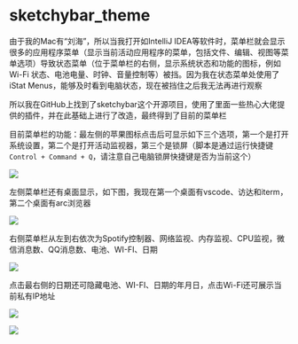 # sketchybar_theme


由于我的Mac有“刘海”，所以当我打开如IntelliJ IDEA等软件时，菜单栏就会显示很多的应用程序菜单（显示当前活动应用程序的菜单，包括文件、编辑、视图等菜单选项）导致状态菜单（位于菜单栏的右侧，显示系统状态和功能的图标，例如 Wi-Fi 状态、电池电量、时钟、音量控制等）被挡。因为我在状态菜单处使用了iStat Menus，能够及时看到电脑状态，现在被挡住之后我无法再进行观察

所以我在GitHub上找到了sketchybar这个开源项目，使用了里面一些热心大佬提供的插件，并在此基础上进行了改造，最终得到了目前的菜单栏

目前菜单栏的功能：最左侧的苹果图标点击后可显示如下三个选项，第一个是打开系统设置，第二个是打开活动监视器，第三个是锁屏（脚本是通过运行快捷键`Control + Command + Q`，请注意自己电脑锁屏快捷键是否为当前这个）


![](https://cdn.jsdelivr.net/gh/codejaron/auto-image/obsidian/CleanShot%202024-06-10%20at%2013.07.20@2x.png)

左侧菜单栏还有桌面显示，如下图，我现在第一个桌面有vscode、访达和iterm，第二个桌面有arc浏览器

![](https://cdn.jsdelivr.net/gh/codejaron/auto-image/obsidian/CleanShot%202024-06-10%20at%2012.45.36@2x.png)

右侧菜单栏从左到右依次为Spotify控制器、网络监视、内存监视、CPU监视，微信消息数、QQ消息数、电池、WI-FI、日期

![](https://cdn.jsdelivr.net/gh/codejaron/auto-image/obsidian/CleanShot%202024-06-10%20at%2012.52.24@2x.png)

点击最右侧的日期还可隐藏电池、WI-FI、日期的年月日，点击Wi-Fi还可展示当前私有IP地址



![](https://cdn.jsdelivr.net/gh/codejaron/auto-image/obsidian/CleanShot%202024-06-10%20at%2013.24.24@2x.png)

![](https://cdn.jsdelivr.net/gh/codejaron/auto-image/obsidian/CleanShot%202024-06-10%20at%2013.26.14@2x.png)

